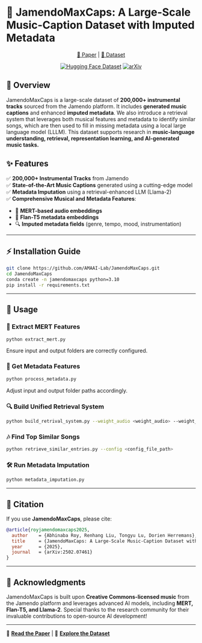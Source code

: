 # 🎼 JamendoMaxCaps: A Large-Scale Music-Caption Dataset with Imputed Metadata

<div align="center">
<a href="https://arxiv.org/abs/2502.07461">📄 Paper</a> |
<a href="https://huggingface.co/datasets/AMAAI-Lab/JamendoMaxCaps">🎵 Dataset</a>

<br/>

[![Hugging Face Dataset](https://img.shields.io/badge/%F0%9F%A4%97%20Hugging%20Face-Dataset-blue)](https://huggingface.co/datasets/AMAAI-Lab/JamendoMaxCaps) 
[![arXiv](https://img.shields.io/badge/arXiv-xxxxx-brightgreen.svg)](https://arxiv.org/abs/xxxxx)
</div>

## 📌 Overview
JamendoMaxCaps is a large-scale dataset of **200,000+ instrumental tracks** sourced from the Jamendo platform. It includes **generated music captions** and enhanced **imputed metadata**. We also introduce a retrieval system that leverages both musical features and metadata to identify similar songs, which are then used to fill in missing metadata using a local large language model (LLLM). This dataset supports research in **music-language understanding, retrieval, representation learning, and AI-generated music tasks.**

## ✨ Features
✅ **200,000+ Instrumental Tracks** from Jamendo  
✅ **State-of-the-Art Music Captions** generated using a cutting-edge model  
✅ **Metadata Imputation** using a retrieval-enhanced LLM (Llama-2)  
✅ **Comprehensive Musical and Metadata Features**:
   - 🎵 **MERT-based audio embeddings**
   - 📝 **Flan-T5 metadata embeddings**
   - 🔍 **Imputed metadata fields** (genre, tempo, mood, instrumentation)  

---

## ⚡ Installation Guide
```bash
git clone https://github.com/AMAAI-Lab/JamendoMaxCaps.git
cd JamendoMaxCaps
conda create -n jamendomaxcaps python=3.10
pip install -r requirements.txt
```

---

## 🚀 Usage
### 🎼 Extract MERT Features
```bash
python extract_mert.py
```
Ensure input and output folders are correctly configured.

### 📝 Get Metadata Features
```bash
python process_metadata.py
```
Adjust input and output folder paths accordingly.

### 🔍 Build Unified Retrieval System
```bash
python build_retrival_system.py --weight_audio <weight_audio> --weight_metadata <weight_metadata>
```

### 🎶 Find Top Similar Songs
```bash
python retrieve_similar_entries.py --config <config_file_path>
```

### 🛠️ Run Metadata Imputation
```bash
python metadata_imputation.py
```

---

## 📖 Citation
If you use **JamendoMaxCaps**, please cite:
```bibtex
@article{royjamendomaxcaps2025,
  author    = {Abhinaba Roy, Renhang Liu, Tongyu Lu, Dorien Herremans},
  title     = {JamendoMaxCaps: A Large-Scale Music-Caption Dataset with Imputed Metadata},
  year      = {2025},
  journal   = {arXiv:2502.07461}
}
```

---

## 🤝 Acknowledgments
JamendoMaxCaps is built upon **Creative Commons-licensed music** from the Jamendo platform and leverages advanced AI models, including **MERT, Flan-T5, and Llama-2**. Special thanks to the research community for their invaluable contributions to open-source AI development!

---
📜 **[Read the Paper](https://arxiv.org/abs/xxxxx)** | 🎵 **[Explore the Dataset](https://huggingface.co/datasets/AMAAI-Lab/JamendoMaxCaps)**

